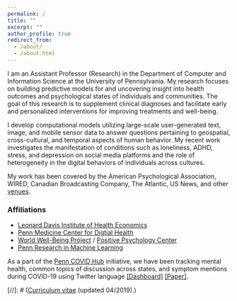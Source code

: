 ```yaml
---
permalink: /
title: ""
excerpt: ""
author_profile: true
redirect_from: 
  - /about/
  - /about.html
---
```


I am an Assistant Professor (Research) in the Department of Computer and Information Science at the University of Pennsylvania. My research focuses on building predictive models for and uncovering insight into health outcomes and psychological states of individuals and communities. The goal of this research is to supplement clinical diagnoses and facilitate early and personalized interventions for improving treatments and well-being. 

I develop computational models utilizing large-scale user-generated text, image, and mobile sensor data to answer questions pertaining to geospatial, cross-cultural, and temporal aspects of human behavior. My recent work investigates the manifestation of conditions such as loneliness, ADHD, stress, and depression on social media platforms and the role of heterogeneity in the digital behaviors of individuals across cultures. 

My work has been covered by the American Psychological Association, WIRED, Canadian Broadcasting Company, The Atlantic, US News, and other [venues](https://chandrasg.github.io/media/).

### Affiliations
  + [Leonard Davis Institute of Health Economics](https://ldi.upenn.edu/)
  + [Penn Medicine Center for Digtial Health](https://centerfordigitalhealth.upenn.edu/)
  + [World Well-Being Project](http://www.wwbp.org/) / [Positive Psychology Center](https://ppc.sas.upenn.edu/)
  + [Penn Research in Machine Learning](https://priml.upenn.edu/)

As a part of the [Penn COVID Hub](http://penncovid19hub.com/) initiative, we have been tracking mental health, common topics of discussion across states, and symptom mentions during COVID-19 using Twitter language [[Dashboard]](https://www.arcgis.com/apps/opsdashboard/index.html#/abb41818160d4cec91f604520a088349) [[Paper]](https://link.springer.com./article/10.1007/s11606-020-05988-8). 

[//]: # (<a href="https://chandrasg.github.io/chandrasg.github.io/files/CV_SCG.pdf">Curriculum vitae</a> (updated 04/2019).)
